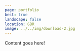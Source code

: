 ```yaml
---
page: portfolio
best: true
landscape: false
location: GBR
image: ../../img/download-2.jpg
---
```

Content goes here!

